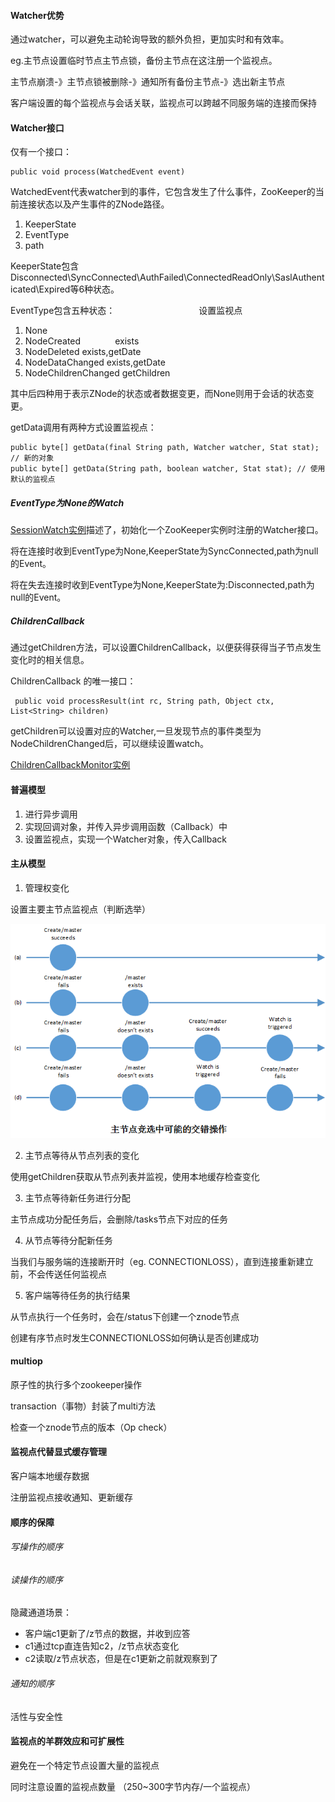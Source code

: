 #### Watcher优势
通过watcher，可以避免主动轮询导致的额外负担，更加实时和有效率。

eg.主节点设置临时节点主节点锁，备份主节点在这注册一个监视点。

主节点崩溃-》主节点锁被删除-》通知所有备份主节点-》选出新主节点

客户端设置的每个监视点与会话关联，监视点可以跨越不同服务端的连接而保持

#### Watcher接口

仅有一个接口：

	public void process(WatchedEvent event)
	

WatchedEvent代表watcher到的事件，它包含发生了什么事件，ZooKeeper的当前连接状态以及产生事件的ZNode路径。

1.	KeeperState
2.	EventType
3.	path

KeeperState包含Disconnected\SyncConnected\AuthFailed\ConnectedReadOnly\SaslAuthenticated\Expired等6种状态。


EventType包含五种状态：
                                  设置监视点
1.	None                      
2.	NodeCreated              exists
3.	NodeDeleted              exists,getDate 
4.	NodeDataChanged          exists,getDate 
5.	NodeChildrenChanged      getChildren 

其中后四种用于表示ZNode的状态或者数据变更，而None则用于会话的状态变更。

getData调用有两种方式设置监视点：
```
public byte[] getData(final String path, Watcher watcher, Stat stat); // 新的对象
public byte[] getData(String path, boolean watcher, Stat stat); // 使用默认的监视点
```
##### EventType为None的Watch
[SessionWatch实例](https://github.com/llohellohe/zookeeper/blob/master/src/main/java/yangqi/zookeeper/example/masterworker/SessionWatch.java)描述了，初始化一个ZooKeeper实例时注册的Watcher接口。

将在连接时收到EventType为None,KeeperState为SyncConnected,path为null的Event。


将在失去连接时收到EventType为None,KeeperState为:Disconnected,path为null的Event。

##### ChildrenCallback
通过getChildren方法，可以设置ChildrenCallback，以便获得获得当子节点发生变化时的相关信息。

ChildrenCallback 的唯一接口：

	 public void processResult(int rc, String path, Object ctx, List<String> children)

getChildren可以设置对应的Watcher,一旦发现节点的事件类型为NodeChildrenChanged后，可以继续设置watch。


[ChildrenCallbackMonitor实例](https://github.com/llohellohe/zookeeper/blob/master/src/main/java/yangqi/zookeeper/example/masterworker/ChildrenCallbackMonitor.java)

#### 普遍模型

1. 进行异步调用
2. 实现回调对象，并传入异步调用函数（Callback）中
3. 设置监视点，实现一个Watcher对象，传入Callback

#### 主从模型

1. 管理权变化 

设置主要主节点监视点（判断选举）

![主节点竞选中可能的交错操作](https://github.com/arslht/zookeeper/blob/master/4.1.png)

2. 主节点等待从节点列表的变化 

使用getChildren获取从节点列表并监视，使用本地缓存检查变化

3. 主节点等待新任务进行分配

主节点成功分配任务后，会删除/tasks节点下对应的任务

4. 从节点等待分配新任务

当我们与服务端的连接断开时（eg. CONNECTIONLOSS），直到连接重新建立前，不会传送任何监视点

5. 客户端等待任务的执行结果

从节点执行一个任务时，会在/status下创建一个znode节点

创建有序节点时发生CONNECTIONLOSS如何确认是否创建成功

#### multiop

原子性的执行多个zookeeper操作

transaction（事物）封装了multi方法

检查一个znode节点的版本（Op check）

#### 监视点代替显式缓存管理

客户端本地缓存数据

注册监视点接收通知、更新缓存

#### 顺序的保障

###### 写操作的顺序

###### 读操作的顺序

隐藏通道场景：
- 客户端c1更新了/z节点的数据，并收到应答
- c1通过tcp直连告知c2，/z节点状态变化
- c2读取/z节点状态，但是在c1更新之前就观察到了
	
###### 通知的顺序

活性与安全性

#### 监视点的羊群效应和可扩展性

避免在一个特定节点设置大量的监视点

同时注意设置的监视点数量 （250~300字节内存/一个监视点）
